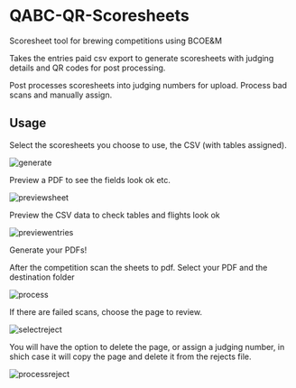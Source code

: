 # QABC-QR-Scoresheets
Scoresheet tool for brewing competitions using BCOE&M

Takes the entries paid csv export to generate scoresheets with judging details and QR codes for post processing.

Post processes scoresheets into judging numbers for upload. Process bad scans and manually assign.

## Usage
Select the scoresheets you choose to use, the CSV (with tables assigned).

![generate](https://user-images.githubusercontent.com/2128947/141775701-4aece719-ef86-47cd-aa8c-4ba85b26de2b.png)

Preview a PDF to see the fields look ok etc.

![previewsheet](https://user-images.githubusercontent.com/2128947/141775725-32225290-f18b-4eb7-8ba1-eb32f6a7f7e1.png)

Preview the CSV data to check tables and flights look ok

![previewentries](https://user-images.githubusercontent.com/2128947/141775723-31ab1532-e58e-4d9d-95e2-d199e72b2be3.png)

Generate your PDFs!

After the competition scan the sheets to pdf. Select your PDF and the destination folder

![process](https://user-images.githubusercontent.com/2128947/141775718-d29aa386-38ce-4fae-9617-bd0d8a4caa8c.png)

If there are failed scans, choose the page to review. 

![selectreject](https://user-images.githubusercontent.com/2128947/141775739-ea05000e-5032-4608-a252-9b4de0881b43.png)

You will have the option to delete the page, or assign a judging number, in shich case it will copy the page and delete it from the rejects file.

![processreject](https://user-images.githubusercontent.com/2128947/141775720-e2b25125-de9b-47ae-bdd6-ed6a89d1c104.png)
